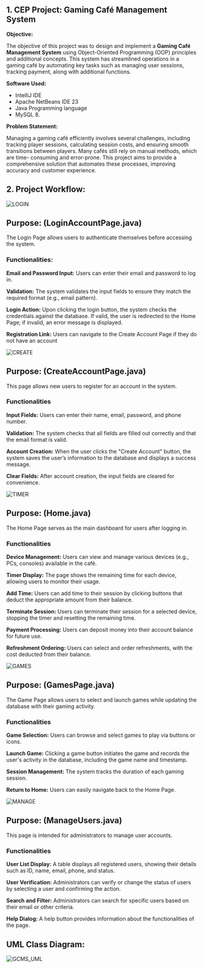 ## 1. CEP Project: Gaming Café Management System

**Objective:**

The objective of this project was to design and implement a **Gaming Café
Management System** using Object-Oriented Programming (OOP) principles and
additional concepts. This system has streamlined operations in a gaming café by
automating key tasks such as managing user sessions, tracking payment, along
with additional functions.

**Software Used:**

- IntelliJ IDE
- Apache NetBeans IDE 23
- Java Programming language
- MySQL 8.

**Problem Statement:**

Managing a gaming café efficiently involves several challenges, including tracking
player sessions, calculating session costs, and ensuring smooth transitions
between players. Many cafés still rely on manual methods, which are time-
consuming and error-prone. This project aims to provide a comprehensive
solution that automates these processes, improving accuracy and customer
experience.

## 2. Project Workflow:

![LOGIN](https://github.com/user-attachments/assets/93fa886d-7143-4655-88b1-e8de31781a37)

## Purpose: (LoginAccountPage.java)

The Login Page allows users to authenticate themselves before accessing the
system.

### Functionalities:

**Email and Password Input:** Users can enter their email and password to log
    in.
    
**Validation:** The system validates the input fields to ensure they match the
    required format (e.g., email pattern).
    
**Login Action:** Upon clicking the login button, the system checks the
    credentials against the database. If valid, the user is redirected to the Home
    Page; if invalid, an error message is displayed.
    
**Registration Link:** Users can navigate to the Create Account Page if they do
    not have an account

![CREATE](https://github.com/user-attachments/assets/279a331d-36b0-4a97-b770-014254137e48)

## Purpose: (CreateAccountPage.java)

This page allows new users to register for an account in the system.

### Functionalities

**Input Fields:** Users can enter their name, email, password, and phone number.

**Validation:** The system checks that all fields are filled out correctly and that the email format is valid.

**Account Creation:** When the user clicks the "Create Account" button, the system saves the user’s information to the database and displays a success message.

**Clear Fields:** After account creation, the input fields are cleared for convenience.

![TIMER](https://github.com/user-attachments/assets/e5effb00-e356-47a4-9863-579e2fc3b7b9)

## Purpose: (Home.java)

The Home Page serves as the main dashboard for users after logging in.

### Functionalities

**Device Management:** Users can view and manage various devices (e.g., PCs, consoles) available in the café.

**Timer Display:** The page shows the remaining time for each device, allowing users to monitor their usage.

**Add Time:** Users can add time to their session by clicking buttons that deduct the appropriate amount from their balance.

**Terminate Session:** Users can terminate their session for a selected device, stopping the timer and resetting the remaining time.

**Payment Processing:** Users can deposit money into their account balance for future use.

**Refreshment Ordering:** Users can select and order refreshments, with the cost deducted from their balance.

![GAMES](https://github.com/user-attachments/assets/ef7ccd6f-541f-4682-8d55-60e34107a106)

## Purpose: (GamesPage.java)

The Game Page allows users to select and launch games while updating the database with their gaming activity.

### Functionalities

**Game Selection:** Users can browse and select games to play via buttons or icons.

**Launch Game:** Clicking a game button initiates the game and records the user's activity in the database, including the game name and timestamp.

**Session Management:** The system tracks the duration of each gaming session.

**Return to Home:** Users can easily navigate back to the Home Page.

![MANAGE](https://github.com/user-attachments/assets/05378d18-546d-4b02-b59d-7a7e6dcb8eb8)

## Purpose: (ManageUsers.java)

This page is intended for administrators to manage user accounts.

### Functionalities

**User List Display:** A table displays all registered users, showing their details such as ID, name, email, phone, and status.

**User Verification:** Administrators can verify or change the status of users by selecting a user and confirming the action.

**Search and Filter:** Administrators can search for specific users based on their email or other criteria.

**Help Dialog:** A help button provides information about the functionalities of the page.

## UML Class Diagram:

![GCMS_UML](https://github.com/user-attachments/assets/504066e8-c455-43c0-a0ec-41991accc842)


